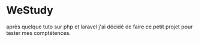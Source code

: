 # WeStudy
après quelque tuto sur php et laravel j'ai décidé de faire ce petit  projet pour tester mes comptétences.
